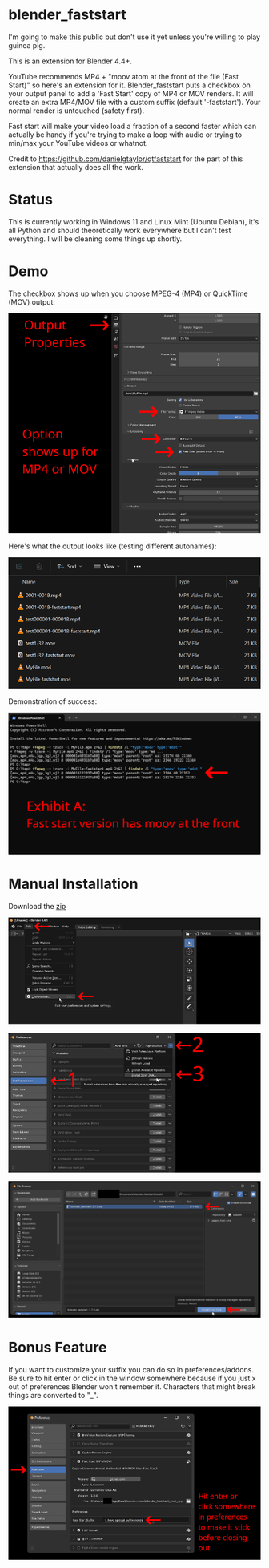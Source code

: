 # blender_faststart
I'm going to make this public but don't use it yet unless you're willing to play guinea pig. 

This is an extension for Blender 4.4+. 

YouTube recommends MP4 + "moov atom at the front of the file (Fast Start)" so here's an extension for it. Blender_faststart puts a checkbox on your output panel to add a 'Fast Start' copy of MP4 or MOV renders. It will create an extra MP4/MOV file with a custom suffix (default '-faststart').  Your normal render is untouched (safety first).  

Fast start will make your video load a fraction of a second faster which can actually be handy if you're trying to make a loop with audio or trying to min/max your YouTube videos or whatnot.

Credit to https://github.com/danielgtaylor/qtfaststart for the part of this extension that actually does all the work.

 # Status
 This is currently working in Windows 11 and Linux Mint (Ubuntu Debian), it's all Python and should theoretically work everywhere but I can't test everything.  I will be cleaning some things up shortly.

 # Demo
 The checkbox shows up when you choose MPEG-4 (MP4) or QuickTime (MOV) output:
 
 ![Find it](./examples/faststart_findit.png)
 
 Here's what the output looks like (testing different autonames):
 
 ![Filenames](./examples/faststart_filenames.png)
 
 Demonstration of success:
 
 ![Demo](./examples/faststart_ffmpeg.png)

 # Manual Installation
 
 Download the [zip](https://github.com/usrname0/blender_faststart/blob/9b785b13095ca8e77b919fa0004dce2bce80589c/builds/blender_faststart-1.7.0.zip)
 
 ![Manual Install 1](./examples/faststart_install1.png)
 
 ![Manual Install 2](./examples/faststart_install2.png)
 
 ![Manual Install 3](./examples/faststart_install3.png)

# Bonus Feature

If you want to customize your suffix you can do so in preferences/addons.  Be sure to hit enter or click in the window somewhere because if you just x out of preferences Blender won't remember it.  Characters that might break things are converted to "_".
 
 ![Custom Suffix](./examples/faststart_preferences.png)